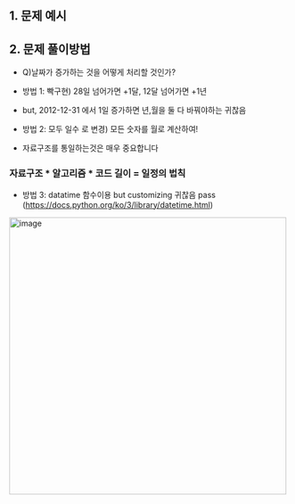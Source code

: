 ##


## 1. 문제 예시

## 2. 문제 풀이방법

- Q)날짜가 증가하는 것을 어떻게 처리할 것인가?
- 방법 1: 빡구현) 28일 넘어가면 +1달, 12달 넘어가면 +1년
- but, 2012-12-31 에서 1일 증가하면 년,월을 둘 다 바꿔야하는 귀찮음

- 방법 2: 모두 일수 로 변경) 모든 숫자를 월로 계산하여! 
- 자료구조를 통일하는것은 매우 중요합니다

### 자료구조 * 알고리즘 * 코드 길이 = 일정의 법칙

- 방법 3: datatime 함수이용 but customizing 귀찮음 pass
(https://docs.python.org/ko/3/library/datetime.html)

<img width="497" alt="image" src="https://user-images.githubusercontent.com/39439424/228772936-45e2ebec-8298-451f-92c8-8cc553a13251.png">


